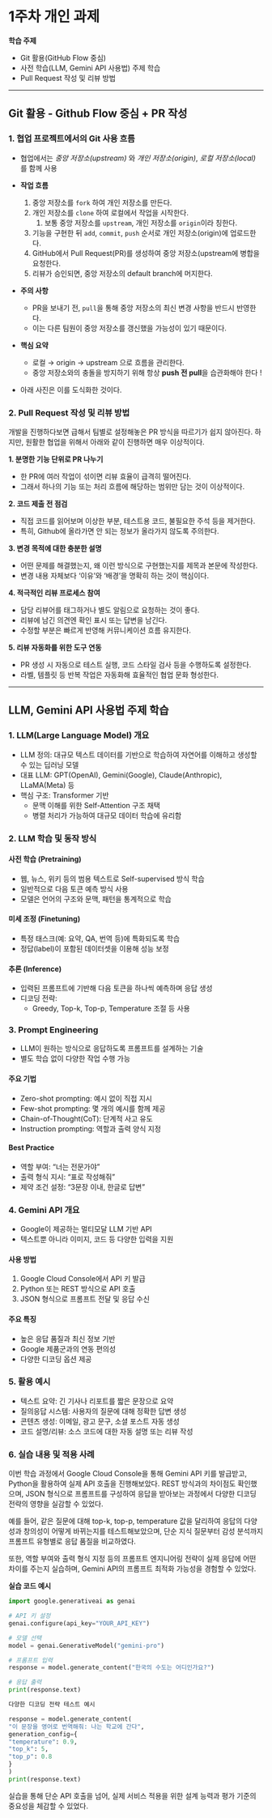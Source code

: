 # 1주차 개인 과제

**학습 주제**
- Git 활용(GitHub Flow 중심)
- 사전 학습(LLM, Gemini API 사용법) 주제 학습
- Pull Request 작성 및 리뷰 방법

---

## Git 활용 - Github Flow 중심 + PR 작성

### 1. 협업 프로젝트에서의 Git 사용 흐름

- 협업에서는 _중앙 저장소(upstream)_ 와 _개인 저장소(origin)_, _로컬 저장소(local)_ 를 함께 사용

- **작업 흐름**
    1. 중앙 저장소를 `fork` 하여 개인 저장소를 만든다.
    2. 개인 저장소를 `clone` 하여 로컬에서 작업을 시작한다.
       1. 보통 중앙 저장소를 `upstream`, 개인 저장소를 `origin`이라 칭한다.
    3. 기능을 구현한 뒤 `add`, `commit`, `push` 순서로 개인 저장소(origin)에 업로드한다.
    4. GitHub에서 Pull Request(PR)를 생성하여 중앙 저장소(upstream에 병합을 요청한다.
    5. 리뷰가 승인되면, 중앙 저장소의 default branch에 머지한다.

- **주의 사항**
    - PR을 보내기 전, `pull`을 통해 중앙 저장소의 최신 변경 사항을 반드시 반영한다.
    - 이는 다른 팀원이 중앙 저장소를 갱신했을 가능성이 있기 때문이다.

- **핵심 요약**
    - 로컬 → origin → upstream 으로 흐름을 관리한다.
    - 중앙 저장소와의 충돌을 방지하기 위해 항상 **push 전 pull**을 습관화해야 한다 !
- 아래 사진은 이를 도식화한 것이다.

### 2. Pull Request 작성 및 리뷰 방법
개발을 진행하다보면 급해서 팀별로 설정해놓은 PR 방식을 따르기가 쉽지 않아진다. 
하지만, 원활한 협업을 위해서 아래와 같이 진행하면 매우 이상적이다.

**1. 분명한 기능 단위로 PR 나누기**
- 한 PR에 여러 작업이 섞이면 리뷰 효율이 급격히 떨어진다.
- 그래서 하나의 기능 또는 처리 흐름에 해당하는 범위만 담는 것이 이상적이다.

**2. 코드 제출 전 점검**
- 직접 코드를 읽어보며 이상한 부분, 테스트용 코드, 불필요한 주석 등을 제거한다.
- 특히, Github에 올라가면 안 되는 정보가 올라가지 않도록 주의한다.

**3. 변경 목적에 대한 충분한 설명**
- 어떤 문제를 해결했는지, 왜 이런 방식으로 구현했는지를 제목과 본문에 작성한다.
- 변경 내용 자체보다 ‘이유’와 ‘배경’을 명확히 하는 것이 핵심이다.

**4. 적극적인 리뷰 프로세스 참여**
- 담당 리뷰어를 태그하거나 별도 알림으로 요청하는 것이 좋다.
- 리뷰에 남긴 의견엔 확인 표시 또는 답변을 남긴다.
- 수정할 부분은 빠르게 반영해 커뮤니케이션 흐름 유지한다.

**5. 리뷰 자동화를 위한 도구 연동**
- PR 생성 시 자동으로 테스트 실행, 코드 스타일 검사 등을 수행하도록 설정한다.
- 라벨, 템플릿 등 반복 작업은 자동화해 효율적인 협업 문화 형성한다.

---

## LLM, Gemini API 사용법 주제 학습

### 1. LLM(Large Language Model) 개요
- LLM 정의: 대규모 텍스트 데이터를 기반으로 학습하여 자연어를 이해하고 생성할 수 있는 딥러닝 모델
- 대표 LLM: GPT(OpenAI), Gemini(Google), Claude(Anthropic), LLaMA(Meta) 등 
- 핵심 구조: Transformer 기반 
  - 문맥 이해를 위한 Self-Attention 구조 채택 
  - 병렬 처리가 가능하여 대규모 데이터 학습에 유리함

### 2. LLM 학습 및 동작 방식

#### 사전 학습 (Pretraining)
- 웹, 뉴스, 위키 등의 범용 텍스트로 Self-supervised 방식 학습 
- 일반적으로 다음 토큰 예측 방식 사용 
- 모델은 언어의 구조와 문맥, 패턴을 통계적으로 학습

#### 미세 조정 (Finetuning)
- 특정 태스크(예: 요약, QA, 번역 등)에 특화되도록 학습 
- 정답(label)이 포함된 데이터셋을 이용해 성능 보정

#### 추론 (Inference)
- 입력된 프롬프트에 기반해 다음 토큰을 하나씩 예측하며 응답 생성
- 디코딩 전략:
  - Greedy, Top-k, Top-p, Temperature 조절 등 사용

### 3. Prompt Engineering
- LLM이 원하는 방식으로 응답하도록 프롬프트를 설계하는 기술
- 별도 학습 없이 다양한 작업 수행 가능

#### 주요 기법
- Zero-shot prompting: 예시 없이 직접 지시
- Few-shot prompting: 몇 개의 예시를 함께 제공
- Chain-of-Thought(CoT): 단계적 사고 유도
- Instruction prompting: 역할과 출력 양식 지정

#### Best Practice
- 역할 부여: “너는 전문가야”
- 출력 형식 지시: “표로 작성해줘” 
- 제약 조건 설정: “3문장 이내, 한글로 답변”

### 4. Gemini API 개요
- Google이 제공하는 멀티모달 LLM 기반 API
- 텍스트뿐 아니라 이미지, 코드 등 다양한 입력을 지원

#### 사용 방법
1.	Google Cloud Console에서 API 키 발급
2.	Python 또는 REST 방식으로 API 호출
3.	JSON 형식으로 프롬프트 전달 및 응답 수신

#### 주요 특징
- 높은 응답 품질과 최신 정보 기반
- Google 제품군과의 연동 편의성
- 다양한 디코딩 옵션 제공

### 5. 활용 예시
- 텍스트 요약: 긴 기사나 리포트를 짧은 문장으로 요약 
- 질의응답 시스템: 사용자의 질문에 대해 정확한 답변 생성 
- 콘텐츠 생성: 이메일, 광고 문구, 소셜 포스트 자동 생성 
- 코드 설명/리뷰: 소스 코드에 대한 자동 설명 또는 리뷰 작성

### 6. 실습 내용 및 적용 사례

이번 학습 과정에서 Google Cloud Console을 통해 Gemini API 키를 발급받고, Python을 활용하여 실제 API 호출을 진행해보았다. REST 방식과의 차이점도 확인했으며, JSON 형식으로 프롬프트를 구성하여 응답을 받아보는 과정에서 다양한 디코딩 전략의 영향을 실감할 수 있었다.

예를 들어, 같은 질문에 대해 top-k, top-p, temperature 값을 달리하여 응답의 다양성과 창의성이 어떻게 바뀌는지를 테스트해보았으며, 단순 지식 질문부터 감성 분석까지 프롬프트 유형별로 응답 품질을 비교하였다.

또한, 역할 부여와 출력 형식 지정 등의 프롬프트 엔지니어링 전략이 실제 응답에 어떤 차이를 주는지 실습하며, Gemini API의 프롬프트 최적화 가능성을 경험할 수 있었다.

**실습 코드 예시**
```python
import google.generativeai as genai

# API 키 설정
genai.configure(api_key="YOUR_API_KEY")

# 모델 선택
model = genai.GenerativeModel("gemini-pro")

# 프롬프트 입력
response = model.generate_content("한국의 수도는 어디인가요?")

# 응답 출력
print(response.text)

다양한 디코딩 전략 테스트 예시

response = model.generate_content(
"이 문장을 영어로 번역해줘: 나는 학교에 간다",
generation_config={
"temperature": 0.9,
"top_k": 5,
"top_p": 0.8
}
)
print(response.text)
```
실습을 통해 단순 API 호출을 넘어, 실제 서비스 적용을 위한 설계 능력과 평가 기준의 중요성을 체감할 수 있었다.
